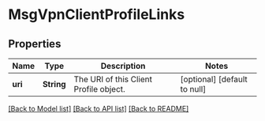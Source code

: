 # MsgVpnClientProfileLinks

## Properties
Name | Type | Description | Notes
------------ | ------------- | ------------- | -------------
**uri** | **String** | The URI of this Client Profile object. | [optional] [default to null]

[[Back to Model list]](../README.md#documentation-for-models) [[Back to API list]](../README.md#documentation-for-api-endpoints) [[Back to README]](../README.md)


